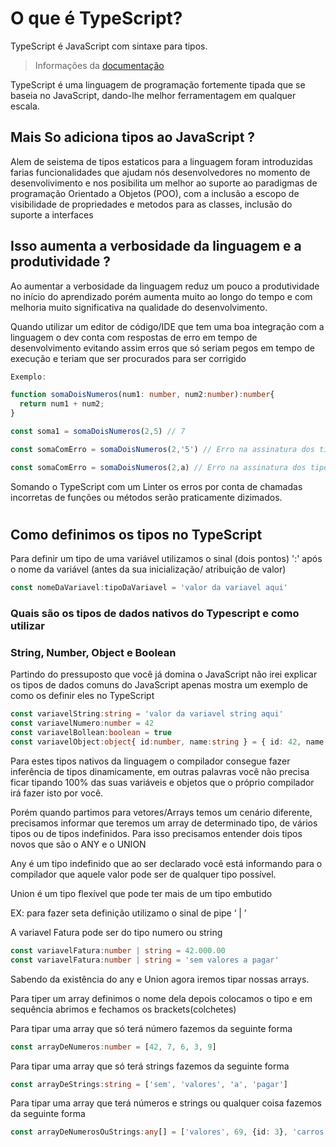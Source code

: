# O que é TypeScript?

TypeScript é JavaScript com sintaxe para tipos.
>Informações da [documentação](https://www.typescriptlang.org/pt/)


TypeScript é uma linguagem de programação fortemente tipada que se baseia no JavaScript, dando-lhe melhor ferramentagem em qualquer escala.

## Mais So adiciona tipos ao JavaScript ?

Alem de seistema de tipos estaticos para a linguagem foram introduzidas farias funcionalidades que ajudam nós desenvolvedores no momento de desenvolivimento e nos posibilita um melhor ao suporte ao paradigmas de programação Orientado a Objetos (POO), com a inclusão a escopo de visibilidade de propriedades e metodos para as classes, inclusão do suporte a interfaces


## Isso aumenta a verbosidade da linguagem e a produtividade ?

Ao aumentar a verbosidade da linguagem reduz um pouco a produtividade no início do aprendizado porém aumenta muito ao longo do tempo e com melhoria muito significativa na qualidade do desenvolvimento.

Quando utilizar um editor de código/IDE que tem uma boa integração com a linguagem o dev conta com respostas de erro em tempo de desenvolvimento evitando assim erros que só seriam pegos em tempo de execução e teriam que ser procurados para ser corrigido



```typescript
Exemplo: 

function somaDoisNumeros(num1: number, num2:number):number{
  return num1 + num2;
}

const soma1 = somaDoisNumeros(2,5) // 7

const somaComErro = somaDoisNumeros(2,'5') // Erro na assinatura dos tipos dos parâmetros * é apontado pela IDE

const somaComErro = somaDoisNumeros(2,a) // Erro na assinatura dos tipos dos parâmetros * é apontado pela IDE
```

Somando o TypeScript com um Linter os erros por conta de chamadas incorretas de funções ou métodos serão praticamente dizimados.

#

## Como definimos os tipos no TypeScript

Para definir um tipo de uma variável utilizamos o sinal (dois pontos) ':' após o nome da variável (antes da sua inicialização/ atribuição de valor)

```Typescript
const nomeDaVariavel:tipoDaVariavel = 'valor da variavel aqui'
```

### Quais são os tipos de dados nativos do Typescript e como utilizar


### String, Number, Object e Boolean

Partindo do pressuposto que você já domina o JavaScript não irei explicar os tipos de dados comuns do JavaScript apenas mostra um exemplo de como os definir eles no TypeScript

```Typescript
const variavelString:string = 'valor da variavel string aqui'
const variavelNumero:number = 42
const variavelBollean:boolean = true
const variavelObject:object{ id:number, name:string } = { id: 42, name: 'produto' }
```

Para estes tipos nativos da linguagem o compilador consegue fazer inferência de tipos dinamicamente, em outras palavras você não precisa ficar tipando 100% das suas variáveis e objetos que o próprio compilador irá fazer isto por você.

Porém quando partimos para vetores/Arrays temos um cenário diferente, precisamos informar que teremos um array de determinado tipo, de vários tipos ou de tipos indefinidos.
Para isso precisamos entender dois tipos novos que são o ANY e o UNION

Any é um tipo indefinido que ao ser declarado você está informando para o compilador que aquele valor pode ser de qualquer tipo possível.

Union é um tipo flexível que pode ter mais de um tipo embutido

EX: para fazer seta definição utilizamo o sinal de pipe ‘ | ’

A variavel Fatura pode ser do tipo numero  ou string
```Typescript
const variavelFatura:number | string = 42.000.00
const variavelFatura:number | string = 'sem valores a pagar'
```
Sabendo da existência do any e Union agora iremos tipar nossas arrays. 

Para tiper um array definimos o nome dela depois colocamos o tipo e em sequência abrimos e fechamos os brackets(colchetes)

Para tipar uma array que só terá número fazemos da seguinte forma

```Typescript
const arrayDeNumeros:number = [42, 7, 6, 3, 9]
```
Para tipar uma array que só terá strings fazemos da seguinte forma

```Typescript
const arrayDeStrings:string = ['sem', 'valores', 'a', 'pagar']
```

Para tipar uma array que terá números e strings ou qualquer coisa fazemos da seguinte forma

```Typescript
const arrayDeNumerosOuStrings:any[] = ['valores', 69, {id: 3}, 'carros']
```
